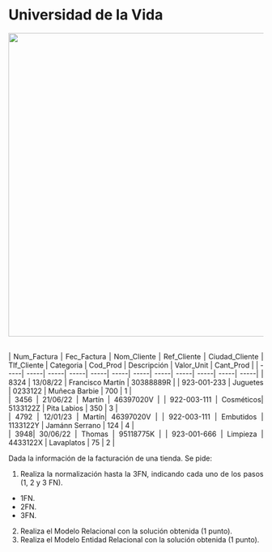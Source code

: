 <div align="justify">


# Universidad de la Vida

<div align="center">
<img src="https://okdiario.com/img/2021/12/23/quien-invento-los-grandes-almacenes-655x368.jpg" width="600px"/>
</div>

</br>

| Num_Factura | Fec_Factura | Nom_Cliente | Ref_Cliente | Ciudad_Cliente | Tlf_Cliente | Categoria | Cod_Prod | Descripción | Valor_Unit | Cant_Prod |
| -----| -----| -----| -----| -----| -----| -----| -----| -----| -----| -----| -----| 
| 8324 | 13/08/22 | Francisco Martín | 30388889R | | 923-001-233 | Juguetes | 0233122 | Muñeca Barbie | 700 | 1 |  
| 3456 | 21/06/22 | Martín | 46397020V | | 922-003-111 | Cosméticos| 5133122Z | Pita Labios | 350 | 3 |  
| 4792 | 12/01/23  | Martín| 46397020V | | 922-003-111 | Embutidos | 1133122Y | Jamánn Serrano | 124 | 4 |  
| 3948| 30/06/22  | Thomas | 95118775K | | 923-001-666 | Limpieza | 4433122X | Lavaplatos | 75 | 2 | 

Dada la información de la facturación de una tienda. Se pide:
1. Realiza la normalización hasta la 3FN, indicando cada uno de los pasos (1, 2 y 3 FN).
- 1FN.
- 2FN.
- 3FN.
2. Realiza el Modelo Relacional con la solución obtenida (1 punto).
3. Realiza el Modelo Entidad Relacional con la solución obtenida (1 punto).

</div>